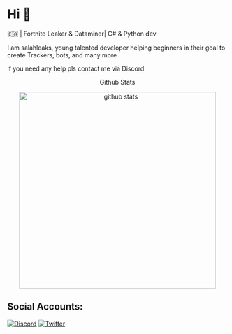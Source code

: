 # Hi 🥀

🇪🇬 | Fortnite Leaker & Dataminer| C# & Python dev

I am salahleaks, young talented developer helping beginners in their goal to create Trackers, bots, and many more 

if you need any help pls contact me via Discord


<p align="center">Github Stats</p>

<p align="center">
    <img src="https://github-readme-stats.vercel.app/api?username=SalahLeaks&show_icons=true&hide_border=true&line_height=27&count_private=true&hide_title=true&text_color=c9cacc&icon_color=2bbc8a&bg_color=0d1117" alt="github stats" width="450">
</p>

## Social Accounts:
[![Discord](https://img.shields.io/badge/Discord-%237289DA.svg?logo=discord&logoColor=white)](https://discord.gg/QsAPAfbM4v) [![Twitter](https://img.shields.io/badge/Twitter-%231DA1F2.svg?logo=Twitter&logoColor=white)](https://twitter.com/SalahLeaks) 
